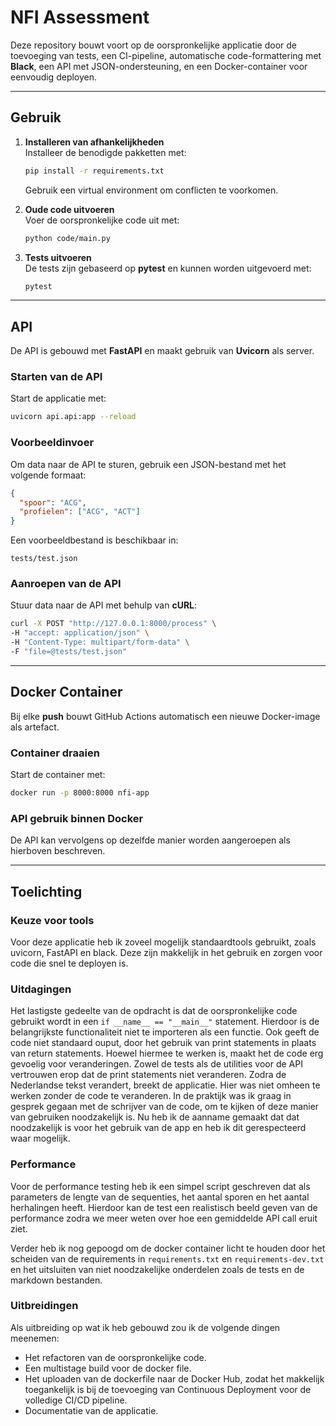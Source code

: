 
# NFI Assessment

Deze repository bouwt voort op de oorspronkelijke applicatie door de toevoeging van tests, een CI-pipeline, automatische code-formattering met **Black**, een API met JSON-ondersteuning, en een Docker-container voor eenvoudig deployen.

---

## Gebruik

1. **Installeren van afhankelijkheden**  
   Installeer de benodigde pakketten met:  
   ```bash
   pip install -r requirements.txt
   ```  
   Gebruik een virtual environment om conflicten te voorkomen.

2. **Oude code uitvoeren**  
   Voer de oorspronkelijke code uit met:  
   ```bash
   python code/main.py
   ```

3. **Tests uitvoeren**  
   De tests zijn gebaseerd op **pytest** en kunnen worden uitgevoerd met:  
   ```bash
   pytest
   ```

---

## API

De API is gebouwd met **FastAPI** en maakt gebruik van **Uvicorn** als server.  

### Starten van de API
Start de applicatie met:  
```bash
uvicorn api.api:app --reload
```

### Voorbeeldinvoer
Om data naar de API te sturen, gebruik een JSON-bestand met het volgende formaat:  

```json
{
  "spoor": "ACG",
  "profielen": ["ACG", "ACT"]
}
```

Een voorbeeldbestand is beschikbaar in:  
```plaintext
tests/test.json
```

### Aanroepen van de API
Stuur data naar de API met behulp van **cURL**:  
```bash
curl -X POST "http://127.0.0.1:8000/process" \
-H "accept: application/json" \
-H "Content-Type: multipart/form-data" \
-F "file=@tests/test.json"
```

---

## Docker Container

Bij elke **push** bouwt GitHub Actions automatisch een nieuwe Docker-image als artefact.  

### Container draaien
Start de container met:  
```bash
docker run -p 8000:8000 nfi-app
```

### API gebruik binnen Docker
De API kan vervolgens op dezelfde manier worden aangeroepen als hierboven beschreven.

---

## Toelichting
### Keuze voor tools
Voor deze applicatie heb ik zoveel mogelijk standaardtools gebruikt, zoals uvicorn, FastAPI en black. Deze zijn makkelijk in het gebruik en zorgen voor code die snel te deployen is. 

### Uitdagingen
Het lastigste gedeelte van de opdracht is dat de oorspronkelijke code gebruikt wordt in een ```if __name__ == "__main__"``` statement. Hierdoor is de belangrijkste functionaliteit niet te importeren als een functie. Ook geeft de code niet standaard ouput, door het gebruik van print statements in plaats van return statements. Hoewel hiermee te werken is, maakt het de code erg gevoelig voor veranderingen. Zowel de tests als de utilities voor de API vertrouwen erop dat de print statements niet veranderen. Zodra de Nederlandse tekst verandert, breekt de applicatie. Hier was niet omheen te werken zonder de code te veranderen. In de praktijk was ik graag in gesprek gegaan met de schrijver van de code, om te kijken of deze manier van gebruiken noodzakelijk is. Nu heb ik de aanname gemaakt dat dat noodzakelijk is voor het gebruik van de app en heb ik dit gerespecteerd waar mogelijk. 

### Performance
Voor de performance testing heb ik een simpel script geschreven dat als parameters de lengte van de sequenties, het aantal sporen en het aantal herhalingen heeft. Hierdoor kan de test een realistisch beeld geven van de performance zodra we meer weten over hoe een gemiddelde API call eruit ziet. 

Verder heb ik nog gepoogd om de docker container licht te houden door het scheiden van de requirements in ```requirements.txt``` en ```requirements-dev.txt``` en het uitsluiten van niet noodzakelijke onderdelen zoals de tests en de markdown bestanden. 

### Uitbreidingen
Als uitbreiding op wat ik heb gebouwd zou ik de volgende dingen meenemen:
- Het refactoren van de oorspronkelijke code.
- Een multistage build voor de docker file.
- Het uploaden van de dockerfile naar de Docker Hub, zodat het makkelijk toegankelijk is bij de toevoeging van Continuous Deployment voor de volledige CI/CD pipeline.
- Documentatie van de applicatie. 

